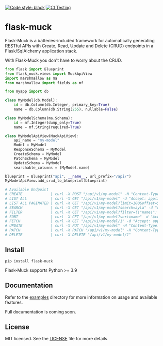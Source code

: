 [![Code style: black](https://img.shields.io/badge/code%20style-black-000000.svg)](https://github.com/psf/black)
[![CI Testing](https://github.com/dtiesling/flask-muck/actions/workflows/test.yml/badge.svg?branch=main)](https://github.com/dtiesling/flask-muck/actions/workflows/test.yml)

# flask-muck
Flask-Muck is a batteries-included framework for automatically generating RESTful APIs with Create, Read, 
Update and Delete (CRUD) endpoints in a Flask/SqlAlchemy application stack. 

With Flask-Muck you don't have to worry about the CRUD. 

```python
from flask import Blueprint
from flask_muck.views import MuckApiView
import marshmallow as ma
from marshmallow import fields as mf

from myapp import db

class MyModel(db.Model):
    id = db.Column(db.Integer, primary_key=True)
    name = db.Column(db.String(255), nullable=False)

class MyModelSchema(ma.Schema):
    id = mf.Integer(dump_only=True)
    name = mf.String(required=True)

class MyModelApiView(MuckApiView):
    api_name = "my-model"
    Model = MyModel
    ResponseSchema = MyModel
    CreateSchema = MyModel
    PatchSchema = MyModel
    UpdateSchema = MyModel
    searchable_columns = [MyModel.name]

blueprint = Blueprint("api", __name__, url_prefix="/api/")
MyModelApiView.add_crud_to_blueprint(blueprint)

# Available Endpoint
# CREATE             | curl -X POST "/api/v1/my-model" -H "Content-Type: application/json" \-d "{\"name\": \"Ayla\"}"
# LIST ALL           | curl -X GET "/api/v1/my-model" -d "Accept: application/json"
# LIST ALL PAGINATED | curl -X GET "/api/v1/my-model?limit=100&offset=50" -d "Accept: application/json"
# SEARCH             | curl -X GET "/api/v1/my-model?search=ayla" -d "Accept: application/json"
# FILTER             | curl -X GET "/api/v1/my-model?filter={\"name\": \"Ayla\"}" -d "Accept: application/json"
# SORT               | curl -X GET "/api/v1/my-model?sort=name" -d "Accept: application/json"
# FETCH              | curl -X GET "/api/v1/my-model/1" -d "Accept: application/json"
# UPDATE             | curl -X PUT "/api/v1/my-model" -H "Content-Type: application/json" \-d "{\"name\": \"Ayla\"}"
# PATCH              | curl -X PATCH "/api/v1/my-model" -H "Content-Type: application/json" \-d "{\"name\": \"Ayla\"}"
# DELETE             | curl -X DELETE "/api/v1/my-model/1"
```

## Install

`pip install flask-muck`

Flask-Muck supports Python >= 3.9

## Documentation

Refer to the [examples](./examples) directory for more information on usage and available features.

Full documentation is coming soon. 

## License

MIT licensed. See the [LICENSE](./LICENSE) file for more details.




